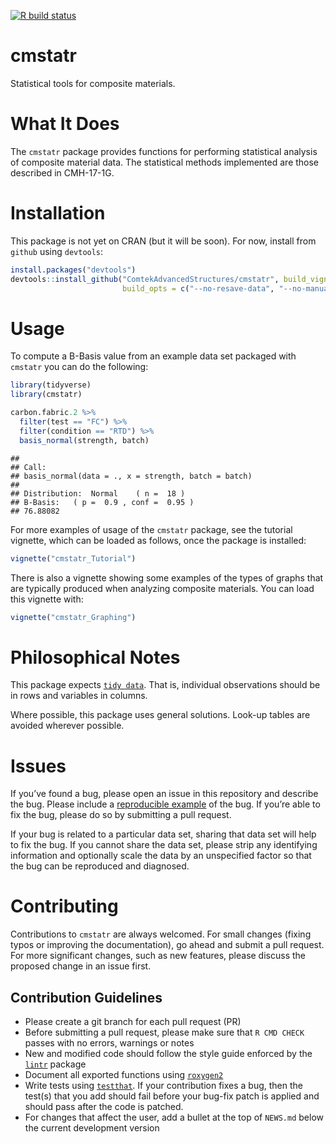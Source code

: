 [![R build
status](https://github.com/ComtekAdvancedStructures/cmstatr/workflows/R-CMD-check/badge.svg)](https://github.com/ComtekAdvancedStructures/cmstatr/actions?workflow=R-CMD-check)

# cmstatr

Statistical tools for composite materials.

# What It Does

The `cmstatr` package provides functions for performing statistical
analysis of composite material data. The statistical methods implemented
are those described in CMH-17-1G.

# Installation

This package is not yet on CRAN (but it will be soon). For now, install
from `github` using `devtools`:

``` r
install.packages("devtools")
devtools::install_github("ComtekAdvancedStructures/cmstatr", build_vignettes = TRUE,
                         build_opts = c("--no-resave-data", "--no-manual"))
```

# Usage

To compute a B-Basis value from an example data set packaged with
`cmstatr` you can do the following:

``` r
library(tidyverse)
library(cmstatr)

carbon.fabric.2 %>%
  filter(test == "FC") %>%
  filter(condition == "RTD") %>%
  basis_normal(strength, batch)
```

    ## 
    ## Call:
    ## basis_normal(data = ., x = strength, batch = batch)
    ## 
    ## Distribution:  Normal    ( n =  18 )
    ## B-Basis:   ( p =  0.9 , conf =  0.95 )
    ## 76.88082

For more examples of usage of the `cmstatr` package, see the tutorial
vignette, which can be loaded as follows, once the package is installed:

``` r
vignette("cmstatr_Tutorial")
```

There is also a vignette showing some examples of the types of graphs
that are typically produced when analyzing composite materials. You can
load this vignette with:

``` r
vignette("cmstatr_Graphing")
```

# Philosophical Notes

This package expects [`tidy
data`](https://www.jstatsoft.org/article/view/v059i10). That is,
individual observations should be in rows and variables in columns.

Where possible, this package uses general solutions. Look-up tables are
avoided wherever possible.

# Issues

If you’ve found a bug, please open an issue in this repository and
describe the bug. Please include a [reproducible
example](https://reprex.tidyverse.org/) of the bug. If you’re able to
fix the bug, please do so by submitting a pull request.

If your bug is related to a particular data set, sharing that data set
will help to fix the bug. If you cannot share the data set, please strip
any identifying information and optionally scale the data by an
unspecified factor so that the bug can be reproduced and diagnosed.

# Contributing

Contributions to `cmstatr` are always welcomed. For small changes
(fixing typos or improving the documentation), go ahead and submit a
pull request. For more significant changes, such as new features, please
discuss the proposed change in an issue first.

## Contribution Guidelines

  - Please create a git branch for each pull request (PR)
  - Before submitting a pull request, please make sure that `R CMD
    CHECK` passes with no errors, warnings or notes
  - New and modified code should follow the style guide enforced by the
    [`lintr`](https://cran.r-project.org/package=lintr) package
  - Document all exported functions using
    [`roxygen2`](https://cran.r-project.org/package=roxygen2)
  - Write tests using
    [`testthat`](https://cran.r-project.org/package=testthat). If your
    contribution fixes a bug, then the test(s) that you add should fail
    before your bug-fix patch is applied and should pass after the code
    is patched.
  - For changes that affect the user, add a bullet at the top of
    `NEWS.md` below the current development version
